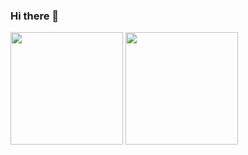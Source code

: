 ### Hi there 👋


<div>
<img height="180em" src ="[![João's GitHub stats](https://github-readme-stats.vercel.app/api?username=JPbjj)](https://github.com/anuraghazra/github-readme-stats)"/>
<img height="180em" src = "[![Top Langs](https://github-readme-stats.vercel.app/api/top-langs/?username=JPbjj&hide_progress=true)](https://github.com/anuraghazra/github-readme-stats)" />
</div>
